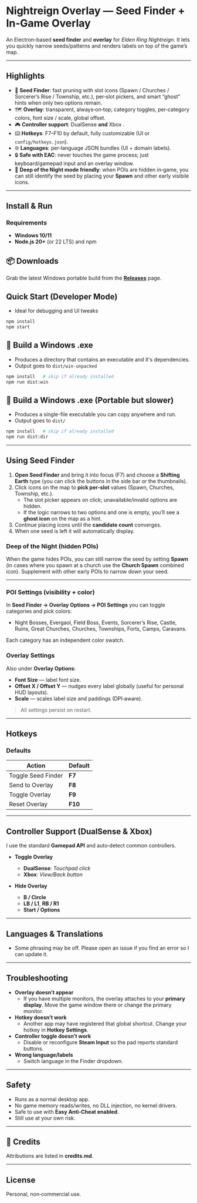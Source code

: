 # Nightreign Overlay — Seed Finder + In‑Game Overlay

An Electron-based **seed finder** and **overlay** for *Elden Ring Nightreign*. It lets you quickly narrow seeds/patterns and renders labels on top of the game’s map.

---

## Highlights

- 🔎 **Seed Finder**: fast pruning with slot icons (Spawn / Churches / Sorcerer’s Rise / Township, etc.), per‑slot pickers, and smart “ghost” hints when only two options remain.
- 🗺️ **Overlay**: transparent, always‑on‑top; category toggles, per‑category colors, font size / scale, global offset.
- 🎮 **Controller support**: DualSense **and** Xbox .
- ⌨️ **Hotkeys**: F7–F10 by default, fully customizable (UI or `config/hotkeys.json`).
- 🌐 **Languages**: per‑language JSON bundles (UI + domain labels).
- 🔒 **Safe with EAC**: never touches the game process; just keyboard/gamepad input and an overlay window.
- 🧩 **Deep of the Night mode friendly**: when POIs are hidden in‑game, you can still identify the seed by placing your **Spawn** and other early visibile icons.

---

## Install & Run

### Requirements
- **Windows 10/11**
- **Node.js 20+** (or 22 LTS) and npm

## 📦 Downloads

Grab the latest Windows portable build from the **[Releases]** page.

[Releases]: https://github.com/shahf215/Nightreign-Overlay/releases


## Quick Start (Developer Mode)
- Ideal for debugging and UI tweaks
```bash
npm install
npm start
```

## 🚀 Build a Windows .exe
- Produces a directory that contains an executable and it's dependencies.
- Output goes to `dist/win-unpacked`
```bash
npm install   # skip if already installed
npm run dist:win
```

## 🚀 Build a Windows .exe (Portable but slower)
- Produces a single-file executable you can copy anywhere and run.
- Output goes to `dist/`
```bash
npm install   # skip if already installed
npm run dist:dir
```

---

## Using Seed Finder

1. **Open Seed Finder** and bring it into focus (F7) and choose a **Shifting Earth** type (you can click the buttons in the side bar or the thumbnails).
2. Click icons on the map to **pick per‑slot** values (Spawn, Churches, Township, etc.).  
   - The slot picker appears on click; unavailable/invalid options are hidden.  
   - If the logic narrows to two options and one is empty, you’ll see a **ghost icon** on the map as a hint.
3. Continue placing icons until the **candidate count** converges.
4. When one seed is left it will automatically display.

### Deep of the Night (hidden POIs)
When the game hides POIs, you can still narrow the seed by setting **Spawn** (in cases where you spawn at a church use the **Church Spawn** combined icon). Supplement with other early POIs to narrow down your seed.

---

### POI Settings (visibility + color)
In **Seed Finder → Overlay Options → POI Settings** you can toggle categories and pick colors:
- Night Bosses, Evergaol, Field Boss, Events, Sorcerer’s Rise, Castle, Ruins, Great Churches, Churches, Townships, Forts, Camps, Caravans.

Each category has an independent color swatch.

### Overlay Settings
Also under **Overlay Options**:
- **Font Size** — label font size.  
- **Offset X / Offset Y** — nudges every label globally (useful for personal HUD layouts).  
- **Scale** — scales label size and paddings (DPI‑aware).

> All settings persist on restart.

---

## Hotkeys

### Defaults
| Action                | Default |
|----------------------|---------|
| Toggle Seed Finder   | **F7**  |
| Send to Overlay      | **F8**  |
| Toggle Overlay       | **F9**  |
| Reset Overlay        | **F10** |

---

## Controller Support (DualSense & Xbox)

I use the standard **Gamepad API** and auto‑detect common controllers.

- **Toggle Overlay**  
  - **DualSense**: *Touchpad click*  
  - **Xbox**: *View/Back button*

- **Hide Overlay**  
  - **B / Circle**  
  - **LB / L1**, **RB / R1**  
  - **Start / Options**

---

## Languages & Translations
  
- Some phrasing may be off. Please open an issue if you find an error so I can update it.

---

## Troubleshooting

- **Overlay doesn’t appear**  
  - If you have multiple monitors, the overlay attaches to your **primary display**. Move the game window there or change the primary monitor.
- **Hotkey doesn’t work**  
  - Another app may have registered that global shortcut. Change your hotkey in **Hotkey Settings**.
- **Controller toggle doesn’t work**  
  - Disable or reconfigure **Steam Input** so the pad reports standard buttons.
- **Wrong language/labels**  
  - Switch language in the Finder dropdown.

---

## Safety

- Runs as a normal desktop app.  
- No game memory reads/writes, no DLL injection, no kernel drivers.  
- Safe to use with **Easy Anti‑Cheat enabled**.
- Still use at your own risk.

---

## 🙏 Credits
Attributions are listed in **credits.md**.

---

## License

Personal, non‑commercial use.